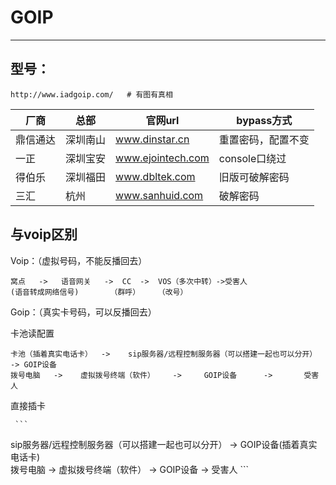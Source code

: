 # GOIP

---

## 型号：

```
http://www.iadgoip.com/   # 有图有真相
```

| 厂商     | 总部     | 官网url           | bypass方式         |
| -------- | -------- | ----------------- | ------------------ |
| 鼎信通达 | 深圳南山 | www.dinstar.cn    | 重置密码，配置不变 |
| 一正     | 深圳宝安 | www.ejointech.com | console口绕过      |
| 得伯乐   | 深圳福田 | www.dbltek.com    | 旧版可破解密码     |
| 三汇     | 杭州     | www.sanhuid.com   | 破解密码           |



## 与voip区别

Voip：（虚拟号码，不能反播回去）

```
窝点   ->   语音网关   ->  CC  ->  VOS（多次中转）->受害人
(语音转成网络信号)       （群呼）    （改号）    
```

Goip：（真实卡号码，可以反播回去）

卡池读配置

```
卡池（插着真实电话卡）  ->    sip服务器/远程控制服务器（可以搭建一起也可以分开） -> GOIP设备  
拨号电脑   ->    虚拟拨号终端（软件）    ->     GOIP设备      ->       受害人
```

直接插卡

     ```
 sip服务器/远程控制服务器（可以搭建一起也可以分开） -> GOIP设备(插着真实电话卡)  
拨号电脑   ->    虚拟拨号终端（软件）    ->     GOIP设备      ->       受害人
     ```



